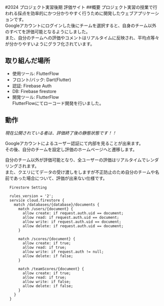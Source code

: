 #2024 プロジェクト実習後期 評価サイト
##概要
プロジェクト実習の授業で行われる採点を効率的にかつ分かりやすく行うために開発したウェブアプリケーションです。   
Googleアカウントにログインした後にチームを選択すると、自身のチーム以外のすべてを評価可能となるようにしました。   
また、自分のチームへの評価やコメントはリアルタイムに反映され、平均点等々が分かりやすいようにグラフ化されています。   

## 取り組んだ場所
- 使用ツール: FlutterFlow
- フロント/バック: Dart(Flutter)
- 認証: Firebase Auth
- DB: Firebase firestore
- 開発ツール: FlutterFlow   
FlutterFlowにてローコード開発を行いました。  

## 動作
_*現在公開されている者は、評価終了後の静態状態です！！*_

Googleアカウントによるユーザー認証にて内部を見ることが出来ます。   
その後、自分のチームを設定し評価のホームページへと遷移します。   

自分のチーム以外が評価可能となり、全ユーザーの評価はリアルタイムでレンダリングされます。   
また、クエリにてデータの受け渡しをしますが不正防止のため自分のチームや名前であった場合について、評価が出来ない仕様です。

```
  Firestore Setting
  
  rules_version = '2';
  service cloud.firestore {
    match /databases/{database}/documents {
      match /users/{document} {
        allow create: if request.auth.uid == document;
        allow read: if request.auth.uid == document;
        allow write: if request.auth.uid == document;
        allow delete: if request.auth.uid == document;
      }
  
      match /scores/{document} {
        allow create: if true;
        allow read: if true;
        allow write: if request.auth != null;
        allow delete: if false;
      }
  
      match /teamScores/{document} {
        allow create: if true;
        allow read: if true;
        allow write: if false;
        allow delete: if false;
      }
    }
  }
```
